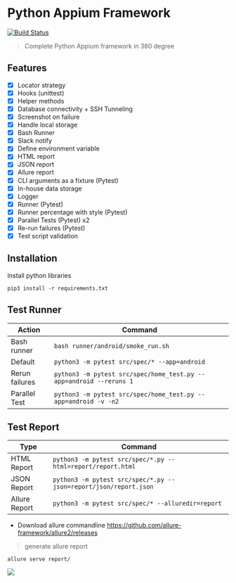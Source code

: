 # Python Appium Framework
[![Build Status](https://travis-ci.org/prashanth-sams/python-appium-framework.svg?branch=master)](https://travis-ci.org/prashanth-sams/python-appium-framework)
> Complete Python Appium framework in 360 degree 

## Features
- [x] Locator strategy
- [x] Hooks (unittest)
- [x] Helper methods
- [x] Database connectivity + SSH Tunneling
- [x] Screenshot on failure
- [x] Handle local storage
- [x] Bash Runner
- [x] Slack notify
- [x] Define environment variable
- [x] HTML report
- [x] JSON report
- [x] Allure report
- [x] CLI arguments as a fixture (Pytest)
- [x] In-house data storage
- [x] Logger
- [x] Runner (Pytest)
- [x] Runner percentage with style (Pytest)
- [x] Parallel Tests (Pytest) x2
- [x] Re-run failures (Pytest)
- [x] Test script validation

## Installation
Install python libraries

    pip3 install -r requirements.txt

## Test Runner

| Action         | Command            |
| -------------- | ---------          |
| Bash runner    | `bash runner/android/smoke_run.sh` |
| Default        | `python3 -m pytest src/spec/* --app=android` |
| Rerun failures | `python3 -m pytest src/spec/home_test.py --app=android --reruns 1` |
| Parallel Test  | `python3 -m pytest src/spec/home_test.py --app=android -v -n2` |

## Test Report
| Type           | Command            |
| -------------- | ---------          |
| HTML Report    | `python3 -m pytest src/spec/*.py --html=report/report.html` |
| JSON Report    | `python3 -m pytest src/spec/*.py --json=report/json/report.json` |
| Allure Report    | `python3 -m pytest src/spec/* --alluredir=report` |

- Download allure commandline 
https://github.com/allure-framework/allure2/releases

>  generate allure report
```
allure serve report/
```

![](https://i.imgur.com/u7lBA0x.png)